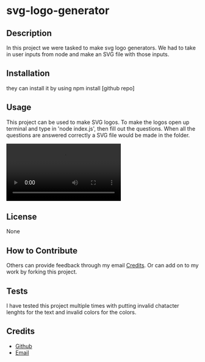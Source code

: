 # svg-logo-generator

## Description
In this project we were tasked to make svg logo generators. We had to take in user inputs from node and make an SVG file with those inputs. 
    
## Installation
they can install it by using npm install [github repo]
        
## Usage
This project can be used to make SVG logos. To make the logos open up terminal and type in 'node index.js', then fill out the questions. When all the questions are answered correctly a SVG file would be made in the folder. 

<video src="tutorial-svg.mp4" controls title="Title"></video>

## License
None

                    
## How to Contribute
Others can provide feedback through my email [Credits](#credits). Or can add on to my work by forking this project.    

## Tests
I have tested this project multiple times with putting invalid chatacter lenghts for the text and invalid colors for the colors.

## Credits
- [Github](https://github.com/Ezekiel186)
- [Email](mailto:ezekieljamolin186@gmail.com)
